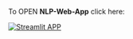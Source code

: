 To OPEN **NLP-Web-App** click here:

[![Streamlit APP](https://static.streamlit.io/badges/streamlit_badge_black_white.svg)](https://https://nlp-web-app.streamlit.app/)
